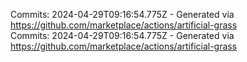 Commits: 2024-04-29T09:16:54.775Z - Generated via https://github.com/marketplace/actions/artificial-grass
<br>
Commits: 2024-04-29T09:16:54.775Z - Generated via https://github.com/marketplace/actions/artificial-grass
<br>

